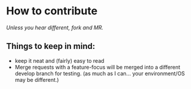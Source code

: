 # How to contribute
_Unless you hear different, fork and MR._

## Things to keep in mind:
- keep it neat and (fairly) easy to read
- Merge requests with a feature-focus will be merged into a different develop branch for testing. (as much as I can... your environment/OS may be different.)
